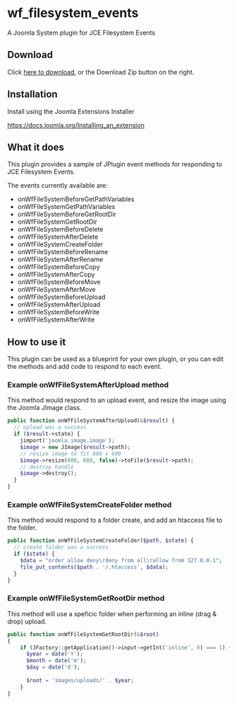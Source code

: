 # wf_filesystem_events
A Joomla System plugin for JCE Filesystem Events

## Download
Click [here to download](https://github.com/widgetfactory/wf_filesystem_events/archive/master.zip), or the Download Zip button on the right.

## Installation
Install using the Joomla Extensions Installer

https://docs.joomla.org/Installing_an_extension

## What it does
This plugin provides a sample of JPlugin event methods for responding to JCE Filesystem Events.

The events currently available are:

* onWfFileSystemBeforeGetPathVariables
* onWfFileSystemGetPathVariables
* onWfFileSystemBeforeGetRootDir
* onWfFileSystemGetRootDir
* onWfFileSystemBeforeDelete
* onWfFileSystemAfterDelete
* onWfFileSystemCreateFolder
* onWfFileSystemBeforeRename
* onWfFileSystemAfterRename
* onWfFileSystemBeforeCopy
* onWfFileSystemAfterCopy
* onWfFileSystemBeforeMove
* onWfFileSystemAfterMove
* onWfFileSystemBeforeUpload
* onWfFileSystemAfterUpload
* onWfFileSystemBeforeWrite
* onWfFileSystemAfterWrite

## How to use it
This plugin can be used as a blueprint for your own plugin, or you can edit the methods and add code to respond to each event.

### Example onWfFileSystemAfterUpload method

This method would respond to an upload event, and resize the image using the Joomla JImage class.

```php
public function onWfFileSystemAfterUpload(&$result) {
  // upload was a success
  if ($result->state) {
    jimport('joomla.image.image');
    $image = new JImage($result->path);
    // resize image to fit 800 x 600
    $image->resize(800, 600, false)->toFile($result->path);
    // destroy handle
    $image->destroy();
  }
}
```
### Example onWfFileSystemCreateFolder method

This method would respond to a folder create, and add an htaccess file to the folder.

```php
public function onWfFileSystemCreateFolder($path, $state) {
  // create folder was a success
  if ($state) {
    $data = "order allow deny\rdeny from all\rallow from 127.0.0.1";
    file_put_contents($path . '/.htaccess', $data);
  }
}
```

### Example onWfFileSystemGetRootDir method

This method will use a speficic folder when performing an inline (drag & drop) upload.

```php
public function onWfFileSystemGetRootDir(&$root)
{
    if (JFactory::getApplication()->input->getInt('inline', 0) === 1) {
      $year = date('Y');
      $month = date('m');
      $day = date('d');
            
      $root = 'images/uploads/' . $year;
    }
}
```
